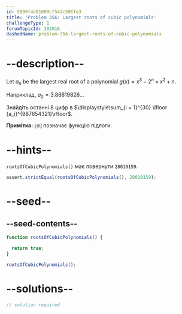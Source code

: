 ```yaml
---
id: 5900f4d01000cf542c50ffe3
title: 'Problem 356: Largest roots of cubic polynomials'
challengeType: 1
forumTopicId: 302016
dashedName: problem-356-largest-roots-of-cubic-polynomials
---
```


# --description--

Let $a_n$ be the largest real root of a polynomial $g(x) = x^3 - 2^n \times x^2 + n$.

Наприклад, $a_2 = 3.86619826\ldots$

Знайдіть останні 8 цифр в $\displaystyle\sum_{i = 1}^{30} \lfloor {a_i}^{987654321}\rfloor$.

**Примітка:** $\lfloor a\rfloor$ позначає функцію підлоги.

# --hints--

`rootsOfCubicPolynomials()` має повернути `28010159`.

```js
assert.strictEqual(rootsOfCubicPolynomials(), 28010159);
```

# --seed--

## --seed-contents--

```js
function rootsOfCubicPolynomials() {

  return true;
}

rootsOfCubicPolynomials();
```

# --solutions--

```js
// solution required
```
